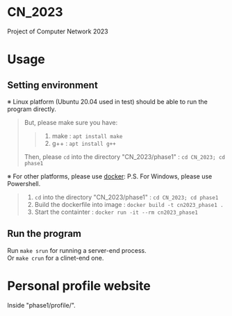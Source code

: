 # CN_2023
Project of Computer Network 2023

# Usage
## Setting environment
※ Linux platform (Ubuntu 20.04 used in test) should be able to run the program directly.
> But, please make sure you have:  
>> 1. make : ```apt install make```  
>> 2. g++  : ```apt install g++```  
>  
> Then, please ```cd``` into the directory "CN_2023/phase1" : ```cd CN_2023; cd phase1```  

※ For other platforms, please use [docker][1]:
P.S. For Windows, please use Powershell.
> 1. ```cd``` into the directory "CN_2023/phase1" : ```cd CN_2023; cd phase1```
> 2. Build the dockerfile into image : ```docker build -t cn2023_phase1 .```
> 3. Start the containter : ```docker run -it --rm cn2023_phase1```

## Run the program
Run ```make srun``` for running a server-end process. <br/>
Or ```make crun``` for a clinet-end one.

# Personal profile website
Inside "phase1/profile/".

[1]: https://www.docker.com/get-started/

